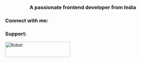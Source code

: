 
<h3 align="center">A passionate frontend developer from India</h3>

<h3 align="left">Connect with me:</h3>
<p align="left">
</p>

<h3 align="left">Support:</h3>
<p><a href="https://ko-fi.com/Robet"> <img align="left" src="https://cdn.ko-fi.com/cdn/kofi3.png?v=3" height="50" width="210" alt="Robet" /></a></p><br><br>
